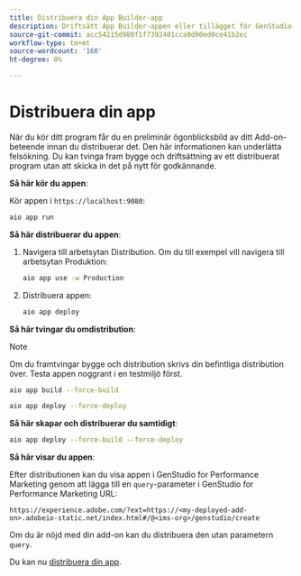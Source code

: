 ```yaml
---
title: Distribuera din App Builder-app
description: Driftsätt App Builder-appen eller tillägget för GenStudio for Performance Marketing.
source-git-commit: acc54215d980f1f7392401cca9d90ed0ce41b2ec
workflow-type: tm+mt
source-wordcount: '160'
ht-degree: 0%

---
```



# Distribuera din app

När du kör ditt program får du en preliminär ögonblicksbild av ditt Add-on-beteende innan du distribuerar det. Den här informationen kan underlätta felsökning. Du kan tvinga fram bygge och driftsättning av ett distribuerat program utan att skicka in det på nytt för godkännande.


**Så här kör du appen**:

Kör appen i `https://localhost:9080`:

```bash
aio app run
```

**Så här distribuerar du appen**:

1. Navigera till arbetsytan Distribution. Om du till exempel vill navigera till arbetsytan Produktion:

   ```bash
   aio app use -w Production
   ```

1. Distribuera appen:

   ```bash
   aio app deploy
   ```

**Så här tvingar du omdistribution**:

>[!NOTE]
>
>Om du framtvingar bygge och distribution skrivs din befintliga distribution över. Testa appen noggrant i en testmiljö först.

```bash
aio app build --force-build
```

```bash
aio app deploy --force-deploy
```

**Så här skapar och distribuerar du samtidigt**:

```bash
aio app deploy --force-build --force-deploy
```

**Så här visar du appen**:

Efter distributionen kan du visa appen i GenStudio for Performance Marketing genom att lägga till en `query`-parameter i GenStudio for Performance Marketing URL:

`https://experience.adobe.com/?ext=https://<my-deployed-add-on>.adobeio-static.net/index.html#/@<ims-org>/genstudio/create`

Om du är nöjd med din add-on kan du distribuera den utan parametern `query`.

Du kan nu [distribuera din app](distribute-app.md).
